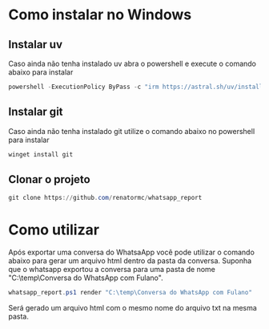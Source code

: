 
# Como instalar no Windows

## Instalar uv
Caso ainda não tenha instalado uv abra o powershell e execute o comando abaixo para instalar

```powershell
powershell -ExecutionPolicy ByPass -c "irm https://astral.sh/uv/install.ps1 | iex"
```

## Instalar git
Caso ainda não tenha instalado git utilize o comando abaixo no powershell para instalar

```powershell
winget install git
```

## Clonar o projeto

```powershell
git clone https://github.com/renatormc/whatsapp_report
```

# Como utilizar

Após exportar uma conversa do WhatsaApp você pode utilizar o comando abaixo para gerar um arquivo html dentro da pasta da conversa.
Suponha que o whatsapp exportou a conversa para uma pasta de nome "C:\temp\Conversa do WhatsApp com Fulano".

```powershell
whatsapp_report.ps1 render "C:\temp\Conversa do WhatsApp com Fulano"
```

Será gerado um arquivo html com o mesmo nome do arquivo txt na mesma pasta.